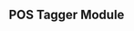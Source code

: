 <h2 align="center">POS Tagger Module</h2>


<!--stackedit_data:
eyJoaXN0b3J5IjpbOTE5NTIyNTkwXX0=
-->